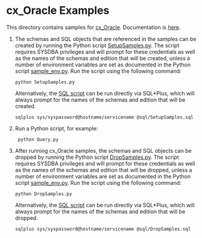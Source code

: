# cx_Oracle Examples

This directory contains samples for [cx_Oracle][6].  Documentation is [here][7].

1. The schemas and SQL objects that are referenced in the samples can be
   created by running the Python script [SetupSamples.py][1]. The script
   requires SYSDBA privileges and will prompt for these credentials as well as
   the names of the schemas and edition that will be created, unless a number
   of environment variables are set as documented in the Python script
   [sample_env.py][2]. Run the script using the following command:

       python SetupSamples.py

   Alternatively, the [SQL script][3] can be run directly via SQL\*Plus, which
   will always prompt for the names of the schemas and edition that will be
   created.

       sqlplus sys/syspassword@hostname/servicename @sql/SetupSamples.sql

2. Run a Python script, for example:

        python Query.py

3. After running cx_Oracle samples, the schemas and SQL objects can be
   dropped by running the Python script [DropSamples.py][4]. The script
   requires SYSDBA privileges and will prompt for these credentials as well as
   the names of the schemas and edition that will be dropped, unless a number
   of environment variables are set as documented in the Python script
   [sample_env.py][2]. Run the script using the following command:

       python DropSamples.py

   Alternatively, the [SQL script][5] can be run directly via SQL\*Plus, which
   will always prompt for the names of the schemas and edition that will be
   dropped.

       sqlplus sys/syspassword@hostname/servicename @sql/DropSamples.sql

[1]: https://github.com/oracle/python-cx_Oracle/blob/master/samples/SetupSamples.py
[2]: https://github.com/oracle/python-cx_Oracle/blob/master/samples/SampleEnv.py
[3]: https://github.com/oracle/python-cx_Oracle/blob/master/samples/sql/SetupSamples.sql
[4]: https://github.com/oracle/python-cx_Oracle/blob/master/samples/DropSamples.py
[5]: https://github.com/oracle/python-cx_Oracle/blob/master/samples/sql/DropSamples.sql
[6]: https://oracle.github.io/python-cx_Oracle/
[7]: http://cx-oracle.readthedocs.org/en/latest/index.html
